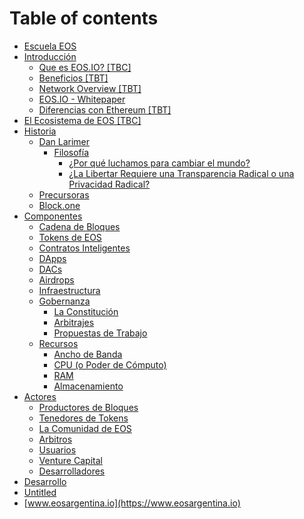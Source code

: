 # Table of contents

* [Escuela EOS](README.md)
* [Introducción](introduccion/README.md)
  * [Que es EOS.IO? \[TBC\]](introduccion/untitled.md)
  * [Beneficios \[TBT\]](introduccion/beneficios-tbt.md)
  * [Network Overview \[TBT\]](introduccion/network-overview-tbt.md)
  * [EOS.IO - Whitepaper](introduccion/eos.io-whitepaper.md)
  * [Diferencias con Ethereum \[TBT\]](introduccion/diferencias-con-ethereum.md)
* [El Ecosistema de EOS \[TBC\]](el-ecosistema-de-eos.md)
* [Historia](historia/README.md)
  * [Dan Larimer](historia/dan-larimer/README.md)
    * [Filosofía](historia/dan-larimer/filosofia/README.md)
      * [¿Por qué luchamos para cambiar el mundo?](historia/dan-larimer/filosofia/por-que-luchamos-para-cambiar-el-mundo.md)
      * [¿La Libertar Requiere una Transparencia Radical o una Privacidad Radical?](historia/dan-larimer/filosofia/la-libertar-requiere-una-transparencia-radical-o-una-privacidad-radical.md)
  * [Precursoras](historia/precursoras.md)
  * [Block.one](historia/block.one.md)
* [Componentes](componentes/README.md)
  * [Cadena de Bloques](componentes/cadena-de-bloques.md)
  * [Tokens de EOS](componentes/tokens-de-eos.md)
  * [Contratos Inteligentes](componentes/contratos-inteligentes.md)
  * [DApps](componentes/dapps.md)
  * [DACs](componentes/dacs.md)
  * [Airdrops](componentes/airdrops.md)
  * [Infraestructura](componentes/infraestructura.md)
  * [Gobernanza](componentes/gobernanza/README.md)
    * [La Constitución](componentes/gobernanza/la-constitucion.md)
    * [Arbitrajes](componentes/gobernanza/arbitrajes.md)
    * [Propuestas de Trabajo](componentes/gobernanza/propuestas-de-trabajo.md)
  * [Recursos](componentes/recursos/README.md)
    * [Ancho de Banda](componentes/recursos/ancho-de-banda.md)
    * [CPU \(o Poder de Cómputo\)](componentes/recursos/cpu-o-poder-de-computo.md)
    * [RAM](componentes/recursos/ram.md)
    * [Almacenamiento](componentes/recursos/almacenamiento.md)
* [Actores](actores/README.md)
  * [Productores de Bloques](actores/productores-de-bloques.md)
  * [Tenedores de Tokens](actores/tenedores-de-tokens.md)
  * [La Comunidad de EOS](actores/la-comunidad-de-eos.md)
  * [Arbitros](actores/arbitros.md)
  * [Usuarios](actores/usuarios.md)
  * [Venture Capital](actores/venture-capital.md)
  * [Desarrolladores](actores/desarrolladores.md)
* [Desarrollo](desarrollo.md)
* [Untitled](untitled-1.md)
* [www.eosargentina.io](https://www.eosargentina.io)

